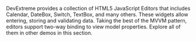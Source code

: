 DevExtreme provides a collection of HTML5 JavaScript Editors that includes Calendar, DateBox, Switch, TextBox, and many others. These widgets allow entering, storing and validating data. Taking the best of the MVVM pattern, editors support two-way binding to view model properties. Explore all of them in other demos in this section.